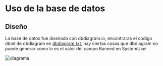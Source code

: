 # Uso de la base de datos
## Diseño
La base de datos fue diseñada con dbdiagram.io, encontraras el codigo dbml de dbdiagram en [dbdiagram.txt](./dbdiagram.txt), hay ciertas cosas que dbdiagram no puede generar como lo es el valor del campo Banned en SystemUser

![diagrama](./Img/FabLabSite.png)
